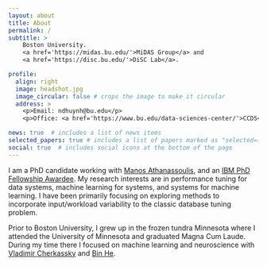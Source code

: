 ```yaml
---
layout: about
title: About
permalink: /
subtitle: >
    Boston University.
    <a href='https://midas.bu.edu/'>MiDAS Group</a> and
    <a href='https://disc.bu.edu/'>DiSC Lab</a>.

profile:
  align: right
  image: headshot.jpg
  image_circular: false # crops the image to make it circular
  address: >
    <p>Email: ndhuynh@bu.edu</p>
    <p>Office: <a href='https://www.bu.edu/data-sciences-center/'>CCDS</a> 925</p>

news: true  # includes a list of news items
selected_papers: true # includes a list of papers marked as "selected={true}"
social: true  # includes social icons at the bottom of the page
---
```


I am a PhD candidate working with
[Manos Athanassoulis](https://cs-people.bu.edu/mathan/), and an [IBM PhD
Fellowship
Awardee](https://research.ibm.com/university/awards/fellowships-awardees.html).
My research interests are in performance tuning for data systems, machine
learning for systems, and systems for machine learning. I have been primarily
focusing on exploring methods to incorporate input/workload variability to the
classic database tuning problem.

Prior to Boston University, I grew up in the frozen tundra Minnesota where I
attended the University of Minnesota and graduated Magna Cum Laude. During my
time there I focused on machine learning and neuroscience with [Vladimir
Cherkassky](https://cse.umn.edu/ece/vladimir-cherkassky) and [Bin
He](https://engineering.cmu.edu/directory/bios/he-bin.html).
